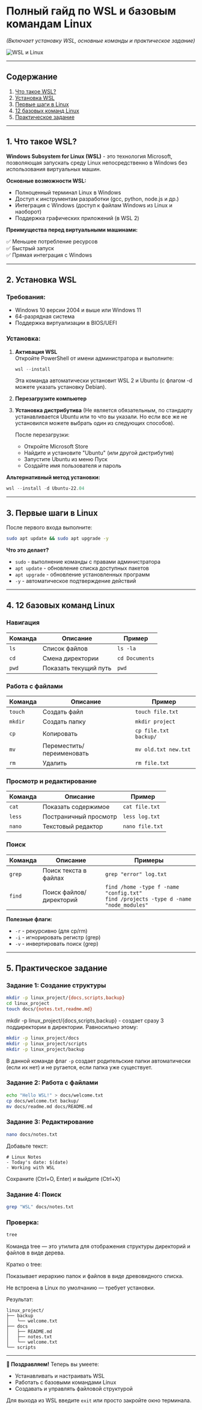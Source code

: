 # **Полный гайд по WSL и базовым командам Linux**  
*(Включает установку WSL, основные команды и практическое задание)*  

![WSL и Linux](https://img.icons8.com/color/96/000000/linux.png)

---

## **Содержание**
1. [Что такое WSL?](#что-такое-wsl)
2. [Установка WSL](#установка-wsl)
3. [Первые шаги в Linux](#первые-шаги-в-linux)
4. [12 базовых команд Linux](#12-базовых-команд-linux)
5. [Практическое задание](#практическое-задание)

---

## **1. Что такое WSL?** <a name="что-такое-wsl"></a>

**Windows Subsystem for Linux (WSL)** - это технология Microsoft, позволяющая запускать среду Linux непосредственно в Windows без использования виртуальных машин. 

**Основные возможности WSL:**
- Полноценный терминал Linux в Windows
- Доступ к инструментам разработки (gcc, python, node.js и др.)
- Интеграция с Windows (доступ к файлам Windows из Linux и наоборот)
- Поддержка графических приложений (в WSL 2)

**Преимущества перед виртуальными машинами:** 

✅ Меньшее потребление ресурсов  
✅ Быстрый запуск  
✅ Прямая интеграция с Windows  

---

## **2. Установка WSL** <a name="установка-wsl"></a>

### **Требования:**
- Windows 10 версии 2004 и выше или Windows 11
- 64-разрядная система
- Поддержка виртуализации в BIOS/UEFI

### **Установка:**

1. **Активация WSL**  
   Откройте PowerShell от имени администратора и выполните:
   ```powershell
   wsl --install
   ```
   Эта команда автоматически установит WSL 2 и Ubuntu (с флагом -d можете указать установку Debian).

2. **Перезагрузите компьютер**

3. **Установка дистрибутива** (Не является обязательным, по стандарту устанавливается Ubuntu или то что вы указали. Но если все же не установился можете выбрать один из следующих способов).
   
   После перезагрузки:
   - Откройте Microsoft Store
   - Найдите и установите "Ubuntu" (или другой дистрибутив)
   - Запустите Ubuntu из меню Пуск
   - Создайте имя пользователя и пароль

**Альтернативный метод установки:**
```powershell
wsl --install -d Ubuntu-22.04
```

---

## **3. Первые шаги в Linux** <a name="первые-шаги-в-linux"></a>

После первого входа выполните:

```bash
sudo apt update && sudo apt upgrade -y
```

**Что это делает?**
- `sudo` - выполнение команды с правами администратора
- `apt update` - обновление списка доступных пакетов
- `apt upgrade` - обновление установленных программ
- `-y` - автоматическое подтверждение действий

---

## **4. 12 базовых команд Linux** <a name="12-базовых-команд-linux"></a>

### **Навигация**
| Команда | Описание | Пример |
|---------|----------|--------|
| `ls` | Список файлов | `ls -la` |
| `cd` | Смена директории | `cd Documents` |
| `pwd` | Показать текущий путь | `pwd` |

### **Работа с файлами**
| Команда | Описание | Пример |
|---------|----------|--------|
| `touch` | Создать файл | `touch file.txt` |
| `mkdir` | Создать папку | `mkdir project` |
| `cp` | Копировать | `cp file.txt backup/` |
| `mv` | Переместить/переименовать | `mv old.txt new.txt` |
| `rm` | Удалить | `rm file.txt` |

### **Просмотр и редактирование**
| Команда | Описание | Пример |
|---------|----------|--------|
| `cat` | Показать содержимое | `cat file.txt` |
| `less` | Постраничный просмотр | `less log.txt` |
| `nano` | Текстовый редактор | `nano file.txt` |

### **Поиск**

| Команда | Описание | Примеры |
|---------|----------|---------|
| `grep` | Поиск текста в файлах | `grep "error" log.txt` |
| `find` | Поиск файлов/директорий | `find /home -type f -name "config.txt"`<br>`find /projects -type d -name "node_modules"` |

**Полезные флаги:**
- `-r` - рекурсивно (для cp/rm)
- `-i` - игнорировать регистр (grep)
- `-v` - инвертировать поиск (grep)

---

## **5. Практическое задание** <a name="практическое-задание"></a>

### **Задание 1: Создание структуры**
```bash
mkdir -p linux_project/{docs,scripts,backup}
cd linux_project
touch docs/{notes.txt,readme.md}
```
mkdir -p linux_project/{docs,scripts,backup} - создает сразу 3 поддиректории в директории. Равносильно этому:
```bash
mkdir -p linux_project/docs
mkdir -p linux_project/scripts
mkdir -p linux_project/backup
```
В данной команде флаг ```-p``` создает родительские папки автоматически (если их нет) и не ругается, если папка уже существует.

### **Задание 2: Работа с файлами**
```bash
echo "Hello WSL!" > docs/welcome.txt
cp docs/welcome.txt backup/
mv docs/readme.md docs/README.md
```

### **Задание 3: Редактирование**
```bash
nano docs/notes.txt
```
Добавьте текст:
```
# Linux Notes
- Today's date: $(date)
- Working with WSL
```
Сохраните (Ctrl+O, Enter) и выйдите (Ctrl+X)

### **Задание 4: Поиск**
```bash
grep "WSL" docs/notes.txt
```

### **Проверка:**
```bash
tree
```
Команда tree — это утилита для отображения структуры директорий и файлов в виде дерева.

Кратко о tree:

Показывает иерархию папок и файлов в виде древовидного списка.

Не встроена в Linux по умолчанию — требует установки.

Результат:
```
linux_project/
├── backup
│   └── welcome.txt
├── docs
│   ├── README.md
│   ├── notes.txt
│   └── welcome.txt
└── scripts
```

---

**🎉 Поздравляем!** Теперь вы умеете:
- Устанавливать и настраивать WSL
- Работать с базовыми командами Linux
- Создавать и управлять файловой структурой

Для выхода из WSL введите `exit` или просто закройте окно терминала.
